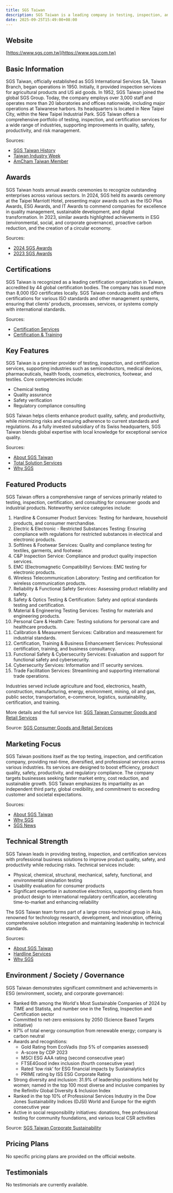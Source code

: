 ```yaml
---
title: SGS Taiwan
description: SGS Taiwan is a leading company in testing, inspection, and certification services, serving various industries across Taiwan for over 70 years with a wide network of offices and laboratories.
date: 2025-09-25T15:49:00+08:00
---
```


## Website

[https://www.sgs.com.tw](https://www.sgs.com.tw)

## Basic Information

SGS Taiwan, officially established as SGS International Services SA, Taiwan Branch, began operations in 1950. Initially, it provided inspection services for agricultural products and US aid goods. In 1952, SGS Taiwan joined the global SGS Group. Today, the company employs over 3,000 staff and operates more than 20 laboratories and offices nationwide, including major operations at Taiwanese harbors. Its headquarters is located in New Taipei City, within the New Taipei Industrial Park. SGS Taiwan offers a comprehensive portfolio of testing, inspection, and certification services for a wide range of industries, supporting improvements in quality, safety, productivity, and risk management.

Sources:
- [SGS Taiwan History](https://www.sgs.com.tw/en/our-company/history)
- [Taiwan Industry Week](https://taiwanindustryweek.com.tw/en/product-showroom/detail-comp/495/sgs-taiwan-limited/)
- [AmCham Taiwan Member](https://member.amcham.com.tw/sgs-taiwan-ltd/)

## Awards

SGS Taiwan hosts annual awards ceremonies to recognize outstanding enterprises across various sectors. In 2024, SGS held its awards ceremony at the Taipei Marriott Hotel, presenting major awards such as the ISO Plus Awards, ESG Awards, and IT Awards to commend companies for excellence in quality management, sustainable development, and digital transformation. In 2023, similar awards highlighted achievements in ESG (environmental, social, and corporate governance), proactive carbon reduction, and the creation of a circular economy.

Sources:
- [2024 SGS Awards](https://www.sgs.com.tw/news-media-resources-content/page?id=1380)
- [2023 SGS Awards](https://www.sgs.com.tw/news-media-resources-content/page/1?id=943)

## Certifications

SGS Taiwan is recognized as a leading certification organization in Taiwan, accredited by 44 global certification bodies. The company has issued more than 8,000 ISO certificates locally. SGS Taiwan conducts audits and offers certifications for various ISO standards and other management systems, ensuring that clients’ products, processes, services, or systems comply with international standards.

Sources:
- [Certification Services](https://www.sgs.com.tw/our-company-sgs-taiwan/certification)
- [Certification & Training](https://www.sgs.com.tw/our-services/our-services/certification-and-training)

## Key Features

SGS Taiwan is a premier provider of testing, inspection, and certification services, supporting industries such as semiconductors, medical devices, pharmaceuticals, health foods, cosmetics, electronics, footwear, and textiles. Core competencies include:

- Chemical testing
- Quality assurance
- Safety verification
- Regulatory compliance consulting

SGS Taiwan helps clients enhance product quality, safety, and productivity, while minimizing risks and ensuring adherence to current standards and regulations. As a fully invested subsidiary of its Swiss headquarters, SGS Taiwan blends global expertise with local knowledge for exceptional service quality.

Sources:
- [About SGS Taiwan](https://www.sgs.com.tw/en/our-company-sgs-taiwan)
- [Total Solution Services](https://www.sgs.com.tw/en/our-services/total-solution)
- [Why SGS](https://www.sgs.com.tw/en/our-company/why-sgs)

## Featured Products

SGS Taiwan offers a comprehensive range of services primarily related to testing, inspection, certification, and consulting for consumer goods and industrial products. Noteworthy service categories include:

1. Hardline & Consumer Product Services: Testing for hardware, household products, and consumer merchandise.
2. Electric & Electronic - Restricted Substances Testing: Ensuring compliance with regulations for restricted substances in electrical and electronic products.
3. Softlines & Footwear Services: Quality and compliance testing for textiles, garments, and footwear.
4. C&P Inspection Service: Compliance and product quality inspection services.
5. EMC (Electromagnetic Compatibility) Services: EMC testing for electronic products.
6. Wireless Telecommunication Laboratory: Testing and certification for wireless communication products.
7. Reliability & Functional Safety Services: Assessing product reliability and safety.
8. Safety & Optics Testing & Certification: Safety and optical standards testing and certification.
9. Material & Engineering Testing Services: Testing for materials and engineering products.
10. Personal Care & Health Care: Testing solutions for personal care and healthcare products.
11. Calibration & Measurement Services: Calibration and measurement for industrial standards.
12. Certification, Training & Business Enhancement Services: Professional certification, training, and business consultancy.
13. Functional Safety & Cybersecurity Services: Evaluation and support for functional safety and cybersecurity.
14. Cybersecurity Services: Information and IT security services.
15. Trade Facilitation Services: Streamlining and supporting international trade operations.

Industries served include agriculture and food, electronics, health, construction, manufacturing, energy, environment, mining, oil and gas, public sector, transportation, e-commerce, logistics, sustainability, certification, and training.

More details and the full service list: [SGS Taiwan Consumer Goods and Retail Services](https://www.sgs.com.tw/en/our-services/our-services/consumer-goods-and-retail)

Source: [SGS Consumer Goods and Retail Services](https://www.sgs.com.tw/en/our-services/our-services/consumer-goods-and-retail)

## Marketing Focus

SGS Taiwan positions itself as the top testing, inspection, and certification company, providing real-time, diversified, and professional services across various industries. Its services are designed to boost efficiency, product quality, safety, productivity, and regulatory compliance. The company targets businesses seeking faster market entry, cost reduction, and sustainable growth. SGS Taiwan emphasizes its impartiality as an independent third party, global credibility, and commitment to exceeding customer and societal expectations.

Sources:
- [About SGS Taiwan](https://www.sgs.com.tw/en/our-company/sgs-taiwan)
- [Why SGS](https://www.sgs.com.tw/en/our-company/why-sgs)
- [SGS News](https://www.sgs.com.tw/en/news-media-resources-content/page?id=1861)

## Technical Strength

SGS Taiwan leads in providing testing, inspection, and certification services with professional business solutions to improve product quality, safety, and productivity while reducing risks. Technical services include:

- Physical, chemical, structural, mechanical, safety, functional, and environmental simulation testing
- Usability evaluation for consumer products
- Significant expertise in automotive electronics, supporting clients from product design to international regulatory certification, accelerating time-to-market and enhancing reliability

The SGS Taiwan team forms part of a large cross-technical group in Asia, renowned for technology research, development, and innovation, offering comprehensive solution integration and maintaining leadership in technical standards.

Sources:
- [About SGS Taiwan](https://www.sgs.com.tw/en/our-company/sgs-taiwan)
- [Hardline Services](https://www.sgs.com.tw/en/service/page/114/1/118-hardline-services)
- [Why SGS](https://www.sgs.com.tw/en/our-company/why-sgs)

## Environment / Society / Governance

SGS Taiwan demonstrates significant commitment and achievements in ESG (environment, society, and corporate governance):

- Ranked 6th among the World's Most Sustainable Companies of 2024 by TIME and Statista, and number one in the Testing, Inspection and Certification sector
- Committed to net-zero emissions by 2050 (Science Based Targets initiative)
- 97% of total energy consumption from renewable energy; company is carbon neutral
- Awards and recognitions:
  - Gold Rating from EcoVadis (top 5% of companies assessed)
  - A-score by CDP 2023
  - MSCI ESG AAA rating (second consecutive year)
  - FTSE4Good index inclusion (fourth consecutive year)
  - Rated ‘low risk’ for ESG financial impacts by Sustainalytics
  - PRIME rating by ISS ESG Corporate Rating
- Strong diversity and inclusion: 31.9% of leadership positions held by women; named in the top 100 most diverse and inclusive companies by the Refinitiv Global Diversity & Inclusion Index
- Ranked in the top 10% of Professional Services Industry in the Dow Jones Sustainability Indices (DJSI) World and Europe for the eighth consecutive year
- Active in social responsibility initiatives: donations, free professional testing for community foundations, and various local CSR activities

Source: [SGS Taiwan Corporate Sustainability](https://www.sgs.com.tw/en/our-company/corporate-sustainability)

## Pricing Plans

No specific pricing plans are provided on the official website.

## Testimonials

No testimonials are currently available.